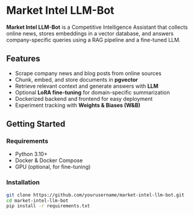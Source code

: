 # Market Intel LLM-Bot

**Market Intel LLM-Bot** is a Competitive Intelligence Assistant that collects online news, stores embeddings in a vector database, and answers company-specific queries using a RAG pipeline and a fine-tuned LLM.

## Features
- Scrape company news and blog posts from online sources
- Chunk, embed, and store documents in **pgvector**
- Retrieve relevant context and generate answers with **LLM**
- Optional **LoRA fine-tuning** for domain-specific summarization
- Dockerized backend and frontend for easy deployment
- Experiment tracking with **Weights & Biases (W&B)**

## Getting Started

### Requirements
- Python 3.10+
- Docker & Docker Compose
- GPU (optional, for fine-tuning)

### Installation
```bash
git clone https://github.com/yourusername/market-intel-llm-bot.git
cd market-intel-llm-bot
pip install -r requirements.txt
